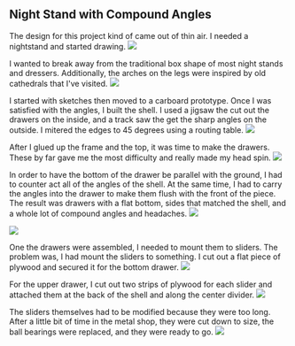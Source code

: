 ## Night Stand with Compound Angles

The design for this project kind of came out of thin air. I needed a nightstand and started drawing.
<img src="wood_working/night_stand_front.jpg?raw=true"/>



I wanted to break away from the traditional box shape of most night stands and dressers. Additionally, the arches on the legs were inspired by old cathedrals that I've visited.
<img src="wood_working/night_stand_side.jpg?raw=true"/>


I started with sketches then moved to a carboard prototype. Once I was satisfied with the angles, I built the shell. I used a jigsaw the cut out the drawers on the inside, and a track saw the get the sharp angles on the outside. I mitered the edges to 45 degrees using a routing table.
<img src="wood_working/night_stand_shell.jpg?raw=true"/>


After I glued up the frame and the top, it was time to make the drawers. These by far gave me the most difficulty and really made my head spin.
<img src="wood_working/night_stand_bottom_drawer_front.jpg?raw=true"/>

In order to have the bottom of the drawer be parallel with the ground, I had to counter act all of the angles of the shell. At the same time, I had to carry the angles into the drawer to make them flush with the front of the piece. The result was drawers with a flat bottom, sides that matched the shell, and a whole lot of compound angles and headaches.
<img src="wood_working/night_stand_top_drawer_right.jpg?raw=true"/>

<img src="wood_working/night_stand_bottom_drawer_left.jpg?raw=true"/>

One the drawers were assembled, I needed to mount them to sliders. The problem was, I had mount the sliders to something. I cut out a flat piece of plywood and secured it for the bottom drawer. 
<img src="wood_working/night_stand_bottom_slides.jpg?raw=true"/>

For the upper drawer, I cut out two strips of plywood for each slider and attached them at the back of the shell and along the center divider.
<img src="wood_working/night_stand_top_slides_drawn.jpg?raw=true"/>

The sliders themselves had to be modified because they were too long. After a little bit of time in the metal shop, they were cut down to size, the ball bearings were replaced, and they were ready to go.
<img src="wood_working/night_stand_slides_arches.jpg?raw=true"/>




